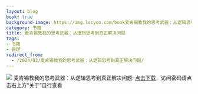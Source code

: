 ```yaml
---
layout: blog
book: true
background-image: https://img.locyoo.com/book麦肯锡教我的思考武器：从逻辑思考到真正解决问题.jpg
category: 书籍
title: 麦肯锡教我的思考武器：从逻辑思考到真正解决问题
tags:
- 书籍
- 管理
redirect_from:
  - /2024/03/麦肯锡教我的思考武器：从逻辑思考到真正解决问题/
---
```

![](https://img.locyoo.com/book麦肯锡教我的思考武器：从逻辑思考到真正解决问题.jpg)
麦肯锡教我的思考武器：从逻辑思考到真正解决问题: <a name = "ref1" href="https://url18.ctfile.com/f/50983618-1059984223-0d3f43?p=3619">点击下载</a>，访问密码请点击右上方“关于”自行查看